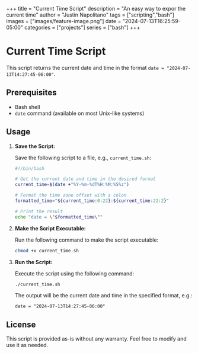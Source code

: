 +++
title =  "Current Time Script"
description = "An easy way to expor the current time" 
author = "Justin Napolitano"
tags = ["scripting","bash"]
images = ["images/feature-image.png"]
date = "2024-07-13T16:25:59-05:00"
categories = ["projects"]
series = ["bash"]
+++

# Current Time Script

This script returns the current date and time in the format `date = "2024-07-13T14:27:45-06:00"`.

## Prerequisites

- Bash shell
- `date` command (available on most Unix-like systems)

## Usage

1. **Save the Script:**

   Save the following script to a file, e.g., `current_time.sh`:

   ```bash
   #!/bin/bash

   # Get the current date and time in the desired format
   current_time=$(date +"%Y-%m-%dT%H:%M:%S%z")

   # Format the time zone offset with a colon
   formatted_time="${current_time:0:22}:${current_time:22:2}"

   # Print the result
   echo "date = \"$formatted_time\""
   ```

2. **Make the Script Executable:**

   Run the following command to make the script executable:

   ```bash
   chmod +x current_time.sh
   ```

3. **Run the Script:**

   Execute the script using the following command:

   ```bash
   ./current_time.sh
   ```

   The output will be the current date and time in the specified format, e.g.:

   ```
   date = "2024-07-13T14:27:45-06:00"
   ```

## License

This script is provided as-is without any warranty. Feel free to modify and use it as needed.
